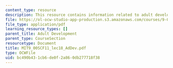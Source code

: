 ```yaml
---
content_type: resource
description: This resource contains information related to adult development.
file: https://ol-ocw-studio-app-production.s3.amazonaws.com/courses/9-00sc-introduction-to-psychology-fall-2011/bc490b431cb6de0f2a860db277718f38_MIT9_00SCF11_lec18_AdDev.pdf
file_type: application/pdf
learning_resource_types: []
parent_title: Adult Development
parent_type: CourseSection
resourcetype: Document
title: MIT9_00SCF11_lec18_AdDev.pdf
type: OCWFile
uid: bc490b43-1cb6-de0f-2a86-0db277718f38
---
```

